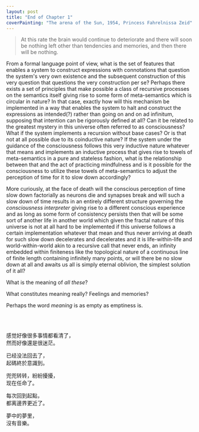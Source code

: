 ```yaml
---
layout: post
title: "End of Chapter 1"
coverPainting: "The arena of the Sun, 1954, Princess Fahrelnissa Zeid"
---
```

> At this rate the brain would continue to deteriorate and there will soon be nothing left other than tendencies and memories, and then there will be nothing.

From a formal language point of view, what is the set of features that enables a system to construct expressions with connotations that question the system's very own existence and the subsequent construction of this very question that questions the very construction per se? Perhaps there exists a set of principles that make possible a class of recursive processes on the semantics itself giving rise to some form of meta-semantics which is circular in nature? In that case, exactly how will this mechanism be implemented in a way that enables the system to halt and construct the expressions as intended(?) rather than going on and on ad infinitum, supposing that intention can be rigorously defined at all? Can it be related to the greatest mystery in this universe often referred to as consciousness? What if the system implements a recursion without base cases? Or is that not at all possible due to its coinductive nature? If the system under the guidance of the consciousness follows this very inductive nature whatever that means and implements an inductive process that gives rise to towels of meta-semantics in a pure and stateless fashion, what is the relationship between that and the act of practicing mindfulness and is it possible for the consciousness to utilize these towels of meta-semantics to adjust the perception of time for it to slow down accordingly?

More curiously, at the face of death will the conscious perception of time slow down factorially as neurons die and synapses break and will such a slow down of time results in an entirely different structure governing the _consciousness interpreter_ giving rise to a different conscious experience and as long as some form of consistency persists then that will be some sort of another life in another world which given the fractal nature of this universe is not at all hard to be implemented if this universe follows a certain implementation whatever that mean and thus never arriving at death for such slow down decelerates and decelerates and it is life-within-life and world-within-world akin to a recursive call that never ends, an infinity embedded within finiteness like the topological nature of a continuous line of finite length containing infinitely many points, or will there be no slow down at all and awaits us all is simply eternal oblivion, the simplest solution of it all?

What is the meaning of _all these_?

What constitutes meaning really? Feelings and memories?

Perhaps the word _meaning_ is as empty as emptiness is.

<br>
<br>

感觉好像很多事情都看清了，<br>
然而好像還是很迷茫。

已经没法回去了，<br>
起碼終於意識到。

兜兜转转，紛紛擾擾，<br>
现在任命了。

每次回到起點，<br>
都离邊界更近了。

夢中的夢里，<br>
沒有音樂。
